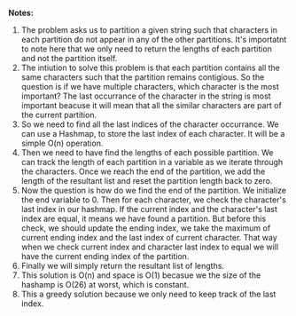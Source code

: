 **Notes:**

1. The problem asks us to partition a given string such that characters in each partition do not appear in any of the other partitions. It's importatnt to note here that we only need to return the lengths of each partition and not the partition itself.
2. The intiution to solve this problem is that each partition contains all the same characters such that the partition remains contigious. So the question is if we have multiple characters, which character is the most important? The last occurrance of the character in the string is most important beacuse it will mean that all the similar characters are part of the current partition.
3. So we need to find all the last indices of the character occurrance. We can use a Hashmap, to store the last index of each character. It will be a simple O(n) operation.
4. Then we need to have find the lengths of each possible partition. We can track the length of each partition in a variable as we iterate through the characters. Once we reach the end of the partition, we add the length of the resultant list and reset the partition length back to zero.
5. Now the question is how do we find the end of the partition. We initialize the end variable to 0. Then for each character, we check the character's last index in our hashmap. If the current index and the character's last index are equal, it means we have found a partition. But before this check, we should update the ending index, we take the maximum of current ending index and the last index of current character. That way when we check current index and character last index to equal we will have the current ending index of the partition.
6. Finally we will simply return the resultant list of lengths.
7. This solution is O(n) and space is O(1) becasue we the size of the hashamp is O(26) at worst, which is constant.
8. This a greedy solution because we only need to keep track of the last index.
